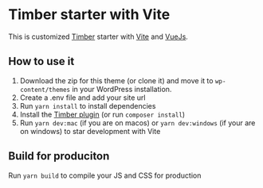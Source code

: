 # Timber starter with Vite

This is customized [Timber](https://timber.github.io/docs/) starter with [Vite](https://vitejs.dev/) and [VueJs](https://vuejs.org/).

## How to use it
1. Download the zip for this theme (or clone it) and move it to `wp-content/themes` in your WordPress installation.
2. Create a .env file and add your site url
3. Run `yarn install` to install dependencies
4. Install the [Timber plugin](https://wordpress.org/plugins/timber-library/) (or run `composer install`)
5. Run `yarn dev:mac` (if you are on macos) or `yarn dev:windows` (if your are on windows) to star development with Vite

## Build for produciton
Run `yarn build` to compile your JS and CSS for production

